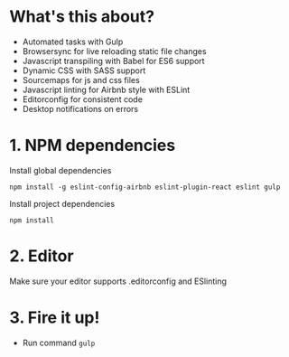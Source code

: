 # What's this about?

* Automated tasks with Gulp
* Browsersync for live reloading static file changes
* Javascript transpiling with Babel for ES6 support
* Dynamic CSS with SASS support
* Sourcemaps for js and css files
* Javascript linting for Airbnb style with ESLint
* Editorconfig for consistent code
* Desktop notifications on errors

# 1. NPM dependencies
Install global dependencies
```
npm install -g eslint-config-airbnb eslint-plugin-react eslint gulp
```   
Install project dependencies   
```  
npm install
```

# 2. Editor   
Make sure your editor supports .editorconfig and ESlinting   

# 3. Fire it up!
* Run command `gulp`
